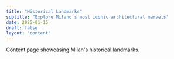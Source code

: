 ```yaml
---
title: "Historical Landmarks"
subtitle: "Explore Milano's most iconic architectural marvels"
date: 2025-01-15
draft: false
layout: "content"
---
```


Content page showcasing Milan's historical landmarks.